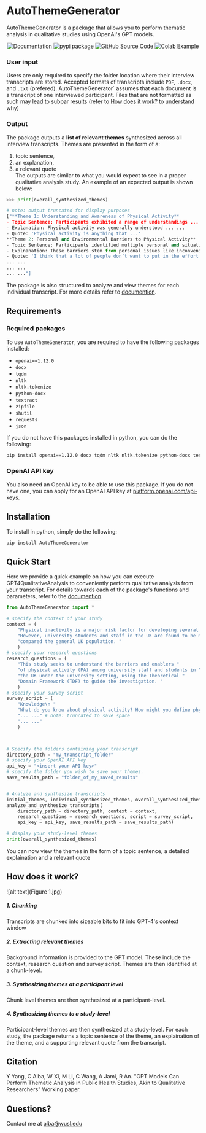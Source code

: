 # AutoThemeGenerator  
AutoThemeGenerator is a package that allows you to perform thematic analysis in qualitative studies using OpenAI's GPT models. 

<p align="center">
  <a href="https://cja5553.github.io/ReadTheDocs_AutoThemeGenerator/">
    <img src="https://img.shields.io/badge/Documentation-v0.1.0-orange" alt="Documentation">
  </a>
  <a href="https://pypi.org/project/AutoThemeGenerator/">
    <img src="https://img.shields.io/badge/pypi_package-v0.1.0-brightgreen" alt="pypi package">
  </a>
  <a href="https://github.com/cja5553/AutoThemeGenerator">
    <img src="https://img.shields.io/badge/github_source_code-source_code?logo=github&color=green" alt="GitHub Source Code">
  </a>
  <a href="https://colab.research.google.com/drive/1BoAI-QNL-yL8j8hUJ3K8cJkbyp4spoQ3">
    <img src="https://img.shields.io/badge/-Colab_Example-grey?logo=google&logoColor=F9AB00" alt="Colab Example">
  </a>
</p>


### User input  

Users are only required to specify the folder location where their interview transcripts are stored. Accepted formats of transcripts include `PDF`, `.docx`, and `.txt` (prefered). AutoThemeGenerator` assumes that each document is a transcript of one interviewed participant. Files that are not formatted as such may lead to subpar results (refer to [How does it work?](#how-does-it-work) to understand why) 

### Output  

The package outputs a **list of relevant themes** synthesized across all interview transcripts. Themes are presented in the form of a:  
1. topic sentence,  
2. an explanation,  
3. a relevant quote  
The outputs are similar to what you would expect to see in a proper qualitative analysis study. An example of an expected output is shown below:   
```python
>>> print(overall_synthesized_themes)

# note: output truncated for display purposes
["**Theme 1: Understanding and Awareness of Physical Activity**
- Topic Sentence: Participants exhibited a range of understandings ... ... 
- Explanation: Physical activity was generally understood ... ... 
- Quote: 'Physical activity is anything that ...'
**Theme 2: Personal and Environmental Barriers to Physical Activity** 
- Topic Sentence: Participants identified multiple personal and situational obstacles ... ...
- Explnanation: These barriers stem from personal issues like inconvenience ... ...
- Quote: 'I think that a lot of people don’t want to put in the effort'... ... 
... ...
... ...
... ..."]
```

The package is also structured to analyze and view themes for each individual transcript. For more details refer to [documention](documention.md). 

## Requirements
### Required packages
To use `AutoThemeGenerator`, you are required to have the following packages installed:  
- `openai==1.12.0`  
- `docx`    
- `tqdm`    
- `nltk`    
- `nltk.tokenize`    
- `python-docx`  
- `textract`  
- `zipfile`  
- `shutil`  
- `requests`  
- `json`  

If you do not have this packages installed in python, you can do the following:
```bash
pip install openai==1.12.0 docx tqdm nltk nltk.tokenize python-docx textract zipfile shutil requests json
```
### OpenAI API key
You also need an OpenAI key to be able to use this package. If you do not have one, you can apply for an OpenAI API key at [platform.openai.com/api-keys](https://platform.openai.com/api-keys). 


## Installation
To install in python, simply do the following: 

```bash
pip install AutoThemeGenerator
```

## Quick Start
Here we provide a quick example on how you can execute GPT4QualitativeAnalysis to conveniently perform qualitative analysis from your transcript. For details towards each of the package's functions and parameters, refer to the [documention](documention.md). 

```python
from AutoThemeGenerator import *

# specify the context of your study
context = (
    "Physical inactivity is a major risk factor for developing several chronic illness. "
    "However, university students and staff in the UK are found to be more physically inactive "
    "compared the general UK population. "
    )
# specify your research questions
research_questions = (
    "This study seeks to understand the barriers and enablers "
    "of physical activity (PA) among university staff and students in "
    "the UK under the university setting, using the Theoretical "
    "Domain Framework (TDF) to guide the investigation. "
    )
# specify your survey script
survey_script = (
    "Knowledge\n "
    "What do you know about physical activity? How might you define physical activity? "
    "... ..." # note: truncated to save space
    "... ..." 
    )



# Specify the folders containing your transcript
directory_path = "my_transcript_folder"
# specify your OpenAI API key
api_key = "<insert your API key>"
# specify the folder you wish to save your themes. 
save_results_path = "folder_of_my_saved_results"


# Analyze and synthesize transcripts
initial_themes, individual_synthesized_themes, overall_synthesized_themes = \
analyze_and_synthesize_transcripts(
    directory_path = directory_path, context = context,
    research_questions = research_questions, script = survey_script,
    api_key = api_key, save_results_path = save_results_path)

# display your study-level themes
print(overall_synthesized_themes)
```

You can now view the themes in the form of a topic sentence, a detailed explaination and a relevant quote



## How does it work?
![alt text](Figure 1.jpg)
##### 1. Chunking 
Transcripts are chunked into sizeable bits to fit into GPT-4's context window
##### 2. Extracting relevant themes 
Background information is provided to the GPT model. These include the context, research question and survey script. Themes are then identified at a chunk-level. 
##### 3. Synthesizing themes at a participant level
Chunk level themes are then synthesized at a participant-level. 
##### 4. Synthesizing themes to a study-level
Participant-level themes are then synthesized at a study-level. For each study, the package returns a topic sentence of the theme, an explaination of the theme, and a supporting relevant quote from the transcript. 

## Citation  
Y Yang, C Alba, W Xi, M Li, C Wang, A Jami, R An. "GPT Models Can Perform Thematic Analysis in Public Health Studies, Akin to Qualitative Researchers" Working paper.


## Questions?
Contact me at [alba@wusl.edu](mailto:alba@wusl.edu)